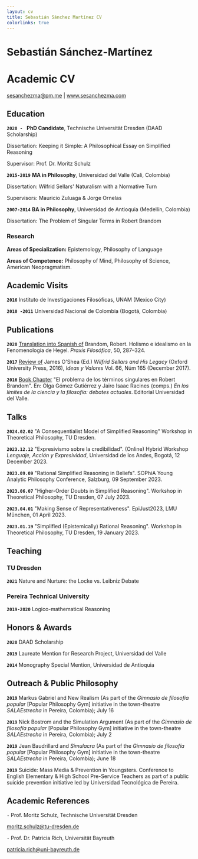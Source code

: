 ```yaml
---
layout: cv
title: Sebastián Sánchez Martínez CV
colorlinks: true
---
```


# Sebastián Sánchez-Martínez
# Academic CV

<div id="webaddress">
<a href="mailito:sesanchezma@pm.me">sesanchezma@pm.me</a>
| <a href="http://www.sesanchezma.com">www.sesanchezma.com</a>
</div>



## Education


**`2020 - `** **PhD Candidate**, Technische Universität Dresden (DAAD Scholarship)

Dissertation: Keeping it Simple: A Philosophical Essay on Simplified Reasoning
          
Supervisor: Prof. Dr. Moritz Schulz

**`2015-2019`** **MA in Philosophy**, Universidad del Valle (Cali, Colombia)

Dissertation: Wilfrid Sellars' Naturalism with a Normative Turn

Supervisors: Mauricio Zuluaga & Jorge Ornelas

**`2007-2014`** **BA in Philosophy**, Universidad de Antioquia (Medellín, Colombia)

Dissertation:  The Problem of Singular Terms in Robert Brandom

### Research


**Areas of Specialization:** Epistemology, Philosophy of Language

**Areas of Competence:** Philosophy of Mind, Philosophy of Science, American Neopragmatism.

## Academic Visits


**`2016`**        Instituto de Investigaciones Filosóficas, UNAM (Mexico City)

**`2010 -2011`**   Universidad Nacional de Colombia (Bogotá, Colombia)

## Publications

**`2020`** [Translation into Spanish of](https://doi.org/10.25100/pfilosofica.v0i50.8848) Brandom, Robert. Holismo e idealismo en la Fenomenología de Hegel. *Praxis Filosófica*, 50, 287–324.

**`2017`** [Review of](https://revistas.unal.edu.co/index.php/idval/article/view/68477) James O'Shea (Ed.) *Wilfrid Sellars and His Legacy* (Oxford University Press, 2016), *Ideas y Valores* Vol. 66, Núm 165 (December 2017).

**`2016`** [Book Chapter](https://search.worldcat.org/title/1005486749) "El problema de los términos singulares en Robert Brandom". En: Olga Gómez Gutiérrez y Jairo Isaac Racines (comps.) *En los límites de la ciencia y la filosofía: debates actuales*. Editorial Universidad del Valle.


## Talks

**`2024.02.02`** "A Consequentialist Model of Simplified Reasoning" Workshop in Theoretical Philosophy, TU Dresden.

**`2023.12.12`** "Expresivismo sobre la credibilidad". (Online) Hybrid Workshop *Lenguaje, Acción y Expresividad*, Universidad de los Andes, Bogotá, 12 December 2023.

**`2023.09.09`** "Rational Simplified Reasoning in Beliefs". SOPhiA Young Analytic Philosophy Conference, Salzburg, 09 September 2023.

**`2023.06.07`** "Higher-Order Doubts in Simplified Reasoning". Workshop in Theoretical Philosophy, TU Dresden, 07 July 2023.

**`2023.04.01`** "Making Sense of Representativeness". EpiJust2023, LMU München, 01 April 2023.

**`2023.01.19`** "Simplified (Epistemically) Rational Reasoning". Workshop in Theoretical Philosophy, TU Dresden, 19 January 2023.

## Teaching

### TU Dresden

**`2021`** Nature and Nurture: the Locke vs. Leibniz Debate

### Pereira Technical University


**`2019-2020`** Logico-mathematical Reasoning


## Honors & Awards

**`2020`**              DAAD Scholarship

**`2019`**              Laureate Mention for Research Project, Universidad del Valle

**`2014`**              Monography Special Mention, Universidad de Antioquia


## Outreach & Public Philosophy

**`2019`** Markus Gabriel and New Realism (As part of the *Gimnasio de filosofía popular* \[Popular Philosophy Gym\] initiative in the town-theatre *SALAEstrecha* in Pereira, Colombia); July 16

**`2019`** Nick Bostrom and the Simulation Argument (As part of the *Gimnasio de filosofía popular* \[Popular Philosophy Gym\] initiative in the town-theatre *SALAEstrecha* in Pereira, Colombia); July 2

**`2019`** Jean Baudrillard and *Simulacra* (As part of the *Gimnasio de filosofía popular* \[Popular Philosophy Gym\] initiative in the town-theatre *SALAEstrecha* in Pereira, Colombia); June 18

**`2019`** Suicide: Mass Media & Prevention in Youngsters. Conference to English Elementary & High School Pre-Service Teachers as part of a public suicide prevention initiative led by Universidad Tecnológica de Pereira.

## Academic References


`-` Prof. Moritz Schulz, Technische Universität Dresden

moritz.schulz@tu-dresden.de



`-` Prof. Dr. Patricia Rich, Universität Bayreuth
    
patricia.rich@uni-bayreuth.de




<!-- ### Footer

Last updated: March 2024 -->
